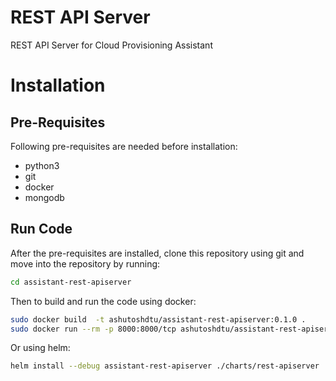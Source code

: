 REST API Server
========



REST API Server for Cloud Provisioning Assistant

# Installation

## Pre-Requisites

Following pre-requisites are needed before installation:

- python3
- git
- docker
- mongodb

## Run Code

After the pre-requisites are installed, clone this repository using git and move into the repository by running: 

```bash
cd assistant-rest-apiserver
```

Then to build and run the code using docker:

```bash
sudo docker build  -t ashutoshdtu/assistant-rest-apiserver:0.1.0 .
sudo docker run --rm -p 8000:8000/tcp ashutoshdtu/assistant-rest-apiserver:0.1.0
```

Or using helm:

```bash
helm install --debug assistant-rest-apiserver ./charts/rest-apiserver
```

